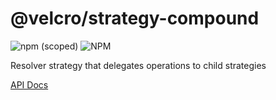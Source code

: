 # @velcro/strategy-compound

![npm (scoped)](https://img.shields.io/npm/v/@velcro/strategy-compound?style=flat-square)
![NPM](https://img.shields.io/npm/l/@velcro/strategy-compound?style=flat-square)

Resolver strategy that delegates operations to child strategies

[API Docs](https://github.com/ggoodman/velcro/tree/v0.31.0/docs/strategy-compound.md)
